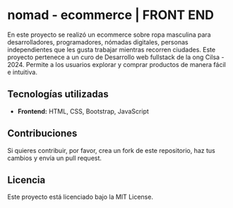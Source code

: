 # nomad - ecommerce | FRONT END

En este proyecto se realizó un ecommerce sobre ropa masculina para desarrolladores, programadores, nómadas digitales, personas independientes que les gusta trabajar mientras recorren ciudades. Este proyecto pertenece a un curo de Desarrollo web fullstack de la ong Cilsa - 2024. Permite a los usuarios explorar y comprar productos de manera fácil e intuitiva.

## Tecnologías utilizadas
* **Frontend:** HTML, CSS, Bootstrap, JavaScript

## Contribuciones
Si quieres contribuir, por favor, crea un fork de este repositorio, haz tus cambios y envía un pull request.

## Licencia
Este proyecto está licenciado bajo la MIT License.


